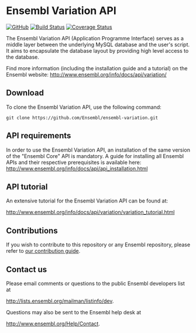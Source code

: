 # Ensembl Variation API

[![GitHub](https://img.shields.io/github/license/Ensembl/ensembl-variation.svg)](https://github.com/Ensembl/ensembl-variation/blob/107/LICENSE)
[![Build Status](https://travis-ci.org/Ensembl/ensembl-variation.png?branch=107)](https://travis-ci.org/Ensembl/ensembl-variation)
[![Coverage Status](https://coveralls.io/repos/github/Ensembl/ensembl-variation/badge.svg?branch=107)](https://coveralls.io/github/Ensembl/ensembl-variation?branch=107)

[travis]: https://travis-ci.org/Ensembl/ensembl-variation
[coveralls]: https://coveralls.io/r/Ensembl/ensembl-variation

The Ensembl Variation API (Application Programme Interface) serves as a middle layer between the underlying MySQL database and the user's script. It aims to encapsulate the database layout by providing high level access to the database.

Find more information (including the installation guide and a tutorial) on the Ensembl website: http://www.ensembl.org/info/docs/api/variation/


## Download
To clone the Ensembl Variation API, use the following command:

```
git clone https://github.com/Ensembl/ensembl-variation.git
```

## API requirements
In order to use the Ensembl Variation API, an installation of the same version of the "Ensembl Core" API is mandatory. A guide for installing all Ensembl APIs and their respective prerequisites is available here:
http://www.ensembl.org/info/docs/api/api_installation.html

## API tutorial
An extensive tutorial for the Ensembl Variation API can be found at:

http://www.ensembl.org/info/docs/api/variation/variation_tutorial.html

## Contributions

If you wish to contribute to this repository or any Ensembl repository, please refer to [our contribution guide](https://github.com/Ensembl/ensembl/blob/master/CONTRIBUTING.md).


## Contact us
Please email comments or questions to the public Ensembl developers list at 

<http://lists.ensembl.org/mailman/listinfo/dev>.

Questions may also be sent to the Ensembl help desk at

<http://www.ensembl.org/Help/Contact>.
